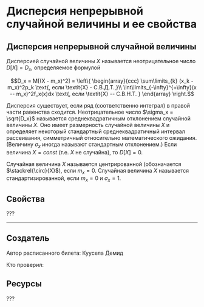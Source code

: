 # Дисперсия непрерывной случайной величины и ее свойства

## Дисперсия непрерывной случайной величины

Дисперсией случайной величины $X$ называется неотрицательное число $D[X] = D_x$, определяемое формулой

$$D_x = M[(X - m_x)^2] = \left\{
    \begin{array}{ccc}
        \sum\limits_{k} (x_k - m_x)^2p_k \text{,  если \textit{X} - С.В.Д.Т.,}\\ 
        \int\limits_{-\infty}^{+\infty}(x -- m_x)^2f_x(x)dx \text{, если \textit{X} -- С.В.Н.Т. }
    \end{array}
\right.$$

Дисперсия существует, если ряд (соответственно интеграл) в правой части равенства сходится. Неотрицательное число $\sigma_x = \sqrt{D_x}$ называется среднеквадратичным отклонением случайной величины $X$. Оно имеет размерность случайной величины $X$ и определяет некоторый стандартный среднеквадратичный интервал рассеивания, симметричный относительно математического ожидания. (Величину $\sigma_x$ иногда называют стандартным отклонением.) Если величина $X = const$ (т.е. $X$ не случайна), то $D[X] = 0$.

Случайная величина $X$ называется центрированной (обозначается $\stackrel{\circ}{X}$), если $m_x = 0$. Случайная величина $X$ называется стандартизированной, если $m_x = 0$ и $\sigma_x = 1$.

## Свойства

???

---
## Создатель

Автор расписанного билета: Куусела Демид

Кто проверил:

## Ресурсы
???
